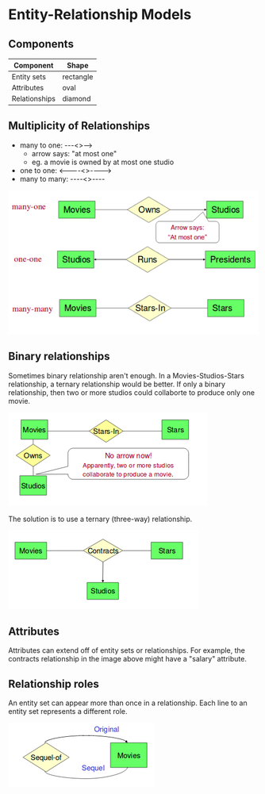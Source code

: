 # Entity-Relationship Models

## Components
Component | Shape
---- | ---- 
Entity sets | rectangle
Attributes | oval
Relationships | diamond

## Multiplicity of Relationships
- many to one: ---<>-->
  - arrow says: "at most one"
  - eg. a movie is owned by at most one studio
- one to one: <----<>---->
- many to many: ----<>----

![multiplicity](images/multiplicity.png)

## Binary relationships
Sometimes binary relationship aren't enough. In a Movies-Studios-Stars relationship, a ternary relationship would be better. If only a binary relationship, then two or more studios could collaborte to produce only one movie. 

![binaryrel](images/binary_rel.png)

The solution is to use a ternary (three-way) relationship.

![ternary](images/ternary.png)

## Attributes
Attributes can extend off of entity sets or relationships. For example, the contracts relationship in the image above might have a "salary" attribute.

## Relationship roles
An entity set can appear more than once in a relationship. Each line to an entity set represents a different role.

![roles](images/roles.png)


